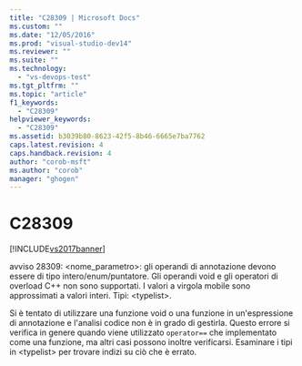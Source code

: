 ```yaml
---
title: "C28309 | Microsoft Docs"
ms.custom: ""
ms.date: "12/05/2016"
ms.prod: "visual-studio-dev14"
ms.reviewer: ""
ms.suite: ""
ms.technology: 
  - "vs-devops-test"
ms.tgt_pltfrm: ""
ms.topic: "article"
f1_keywords: 
  - "C28309"
helpviewer_keywords: 
  - "C28309"
ms.assetid: b3039b80-8623-42f5-8b46-6665e7ba7762
caps.latest.revision: 4
caps.handback.revision: 4
author: "corob-msft"
ms.author: "corob"
manager: "ghogen"
---
```

# C28309
[!INCLUDE[vs2017banner](../code-quality/includes/vs2017banner.md)]

avviso 28309: \<nome\_parametro\>: gli operandi di annotazione devono essere di tipo intero\/enum\/puntatore.  Gli operandi void e gli operatori di overload C\+\+ non sono supportati.  I valori a virgola mobile sono approssimati a valori interi.  Tipi: \<typelist\>.  
  
 Si è tentato di utilizzare una funzione void o una funzione in un'espressione di annotazione e l'analisi codice non è in grado di gestirla. Questo errore si verifica in genere quando viene utilizzato `operator==` che implementato come una funzione, ma altri casi possono inoltre verificarsi.  Esaminare i tipi in \<typelist\> per trovare indizi su ciò che è errato.
